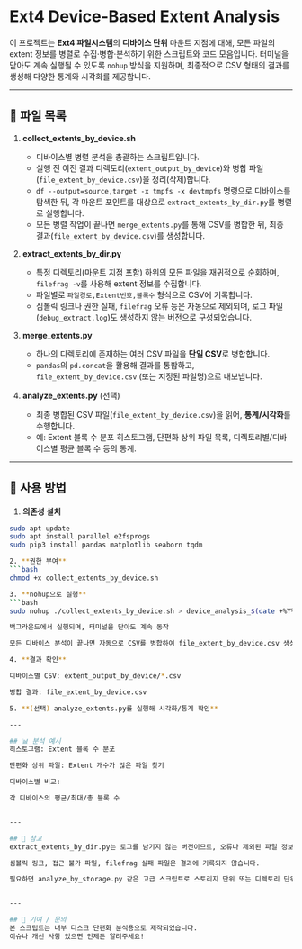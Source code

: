 # Ext4 Device-Based Extent Analysis

이 프로젝트는 **Ext4 파일시스템**의 **디바이스 단위** 마운트 지점에 대해, 모든 파일의 extent 정보를 병렬로 수집·병합·분석하기 위한 스크립트와 코드 모음입니다. 터미널을 닫아도 계속 실행될 수 있도록 `nohup` 방식을 지원하며, 최종적으로 CSV 형태의 결과를 생성해 다양한 통계와 시각화를 제공합니다.

---

## 📂 파일 목록

1. **collect_extents_by_device.sh**  
   - 디바이스별 병렬 분석을 총괄하는 스크립트입니다.  
   - 실행 전 이전 결과 디렉토리(`extent_output_by_device`)와 병합 파일(`file_extent_by_device.csv`)을 정리(삭제)합니다.  
   - `df --output=source,target -x tmpfs -x devtmpfs` 명령으로 디바이스를 탐색한 뒤, 각 마운트 포인트를 대상으로 `extract_extents_by_dir.py`를 병렬로 실행합니다.  
   - 모든 병렬 작업이 끝나면 `merge_extents.py`를 통해 CSV를 병합한 뒤, 최종 결과(`file_extent_by_device.csv`)를 생성합니다.

2. **extract_extents_by_dir.py**  
   - 특정 디렉토리(마운트 지점 포함) 하위의 모든 파일을 재귀적으로 순회하며, `filefrag -v`를 사용해 extent 정보를 수집합니다.  
   - 파일별로 `파일경로,Extent번호,블록수` 형식으로 CSV에 기록합니다.  
   - 심볼릭 링크나 권한 실패, `filefrag` 오류 등은 자동으로 제외되며, 로그 파일(`debug_extract.log`)도 생성하지 않는 버전으로 구성되었습니다.

3. **merge_extents.py**  
   - 하나의 디렉토리에 존재하는 여러 CSV 파일을 **단일 CSV**로 병합합니다.  
   - `pandas`의 `pd.concat`을 활용해 결과를 통합하고, `file_extent_by_device.csv` (또는 지정된 파일명)으로 내보냅니다.

4. **analyze_extents.py** (선택)  
   - 최종 병합된 CSV 파일(`file_extent_by_device.csv`)을 읽어, **통계/시각화**를 수행합니다.  
   - 예: Extent 블록 수 분포 히스토그램, 단편화 상위 파일 목록, 디렉토리별/디바이스별 평균 블록 수 등의 통계.

---

## 🚀 사용 방법

1. **의존성 설치**

```bash
sudo apt update
sudo apt install parallel e2fsprogs
sudo pip3 install pandas matplotlib seaborn tqdm

2. **권한 부여**
```bash
chmod +x collect_extents_by_device.sh

3. **nohup으로 실행**
```bash
sudo nohup ./collect_extents_by_device.sh > device_analysis_$(date +%Y%m%d_%H%M%S).log 2>&1 &

백그라운드에서 실행되며, 터미널을 닫아도 계속 동작

모든 디바이스 분석이 끝나면 자동으로 CSV를 병합하여 file_extent_by_device.csv 생성

4. **결과 확인**

디바이스별 CSV: extent_output_by_device/*.csv

병합 결과: file_extent_by_device.csv

5. **(선택) analyze_extents.py를 실행해 시각화/통계 확인**

---

## 📊 분석 예시
히스토그램: Extent 블록 수 분포

단편화 상위 파일: Extent 개수가 많은 파일 찾기

디바이스별 비교:

각 디바이스의 평균/최대/총 블록 수


---

## 📝 참고
extract_extents_by_dir.py는 로그를 남기지 않는 버전이므로, 오류나 제외된 파일 정보를 알고 싶다면 로깅 기능을 추가할 수 있음.

심볼릭 링크, 접근 불가 파일, filefrag 실패 파일은 결과에 기록되지 않습니다.

필요하면 analyze_by_storage.py 같은 고급 스크립트로 스토리지 단위 또는 디렉토리 단위 세분화 분석도 가능.


---

## 🙏 기여 / 문의
본 스크립트는 내부 디스크 단편화 분석용으로 제작되었습니다.
이슈나 개선 사항 있으면 언제든 알려주세요!
